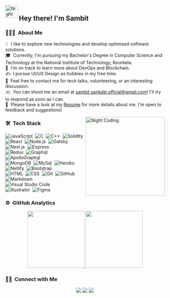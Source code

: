 <img alt="Night Coding" src="https://res.cloudinary.com/sambitsankalp/image/upload/v1656244146/personal/Hand_20Wave_trmbj2.gif" width='40' align="left" />
<h2>Hey there! I'm Sambit</h2>


<!-- ## 👋 &nbsp;Hey there! I'm Aditya -->

### 👨🏻‍💻 &nbsp;About Me

💡 &nbsp;I like to explore new technologies and develop optimised software solutions.\
🎓 &nbsp;Currently, I'm pursuing my Bachelor's Degree in Computer Science and Technology at the National Institute of Technology, Rourkela.\
🌱 &nbsp;I'm on track to learn more about DevOps and Blockchain.\
✍️ &nbsp;I pursue UI/UX Design as hobbies in my free time.\
💬 &nbsp;Feel free to contact me for tech talks, volunteering, or an interesting discussion.\
✉️ &nbsp;You can shoot me an email at sambit.sankalp.offcial@gmail.com! I'll try to respond as soon as I can.\
📄 &nbsp;Please have a look at my [Resume](https://drive.google.com/file/d/1sRoztaIu5t-czTvY-OAIo1fgiHrQVKK-/view) for more details about me. I'm open to feedback and suggestions!

<img alt="Night Coding" src="https://media.giphy.com/media/h408T6Y5GfmXBKW62l/giphy.gif" align="right" width='250px'/>

### 🛠 &nbsp;Tech Stack

![JavaScript](https://img.shields.io/badge/-JavaScript-05122A?style=flat&logo=javascript)&nbsp;
![C](https://img.shields.io/badge/-C-05122A?style=flat&logo=C&logoColor=A8B9CC)&nbsp;
![C++](https://img.shields.io/badge/-C++-05122A?style=flat&logo=C%2B%2B&logoColor=00599C)&nbsp;
![Solidity](https://img.shields.io/badge/-Solidity-05122A?style=flat&logo=solidity&logoColor=092E20)\
![React](https://img.shields.io/badge/-React-05122A?style=flat&logo=react)&nbsp;
![Node.js](https://img.shields.io/badge/-Node.js-05122A?style=flat&logo=node.js)&nbsp;
![Gatsby](https://img.shields.io/badge/-gatsby-05122A?style=flat&logo=gatsby)&nbsp;
![Next.js](https://img.shields.io/badge/-Next.js-05122A?style=flat&logo=nextdotjs)&nbsp;
![Express](https://img.shields.io/badge/-Express-05122A?style=flat&logo=express)\
![Redux](https://img.shields.io/badge/-Redux-05122A?style=flat&logo=redux)&nbsp;
![Graphql](https://img.shields.io/badge/-Graphql-05122A?style=flat&logo=graphql)&nbsp;
![ApolloGraphql](https://img.shields.io/badge/-Apollo-05122A?style=flat&logo=apollographql)&nbsp;\
![MongoDB](https://img.shields.io/badge/-MongoDB-05122A?style=flat&logo=mongodb)&nbsp;
![MySql](https://img.shields.io/badge/-MySql-05122A?style=flat&logo=mysql)&nbsp;
![Heroku](https://img.shields.io/badge/-Heroku-05122A?style=flat&logo=heroku)&nbsp;
![Netlify](https://img.shields.io/badge/-Netlify-05122A?style=flat&logo=netlify)&nbsp;
![Bootstrap](https://img.shields.io/badge/-Bootstrap-05122A?style=flat&logo=bootstrap&logoColor=563D7C)\
![HTML](https://img.shields.io/badge/-HTML-05122A?style=flat&logo=HTML5)&nbsp;
![CSS](https://img.shields.io/badge/-CSS-05122A?style=flat&logo=CSS3&logoColor=1572B6)&nbsp;
![Git](https://img.shields.io/badge/-Git-05122A?style=flat&logo=git)&nbsp;
![GitHub](https://img.shields.io/badge/-GitHub-05122A?style=flat&logo=github)&nbsp;
![Markdown](https://img.shields.io/badge/-Markdown-05122A?style=flat&logo=markdown)\
![Visual Studio Code](https://img.shields.io/badge/-Visual%20Studio%20Code-05122A?style=flat&logo=visual-studio-code&logoColor=007ACC)&nbsp;\
![Illustrator](https://img.shields.io/badge/-Illustrator-05122A?style=flat&logo=adobe-illustrator)&nbsp;
![Figma](https://img.shields.io/badge/-Figma-05122A?style=flat&logo=figma)&nbsp;

### ⚙️ &nbsp;GitHub Analytics

<p align="center">
<a href="https://github.com/sambit-sankalp">
  <img height="180em" src="https://github-readme-stats-eight-theta.vercel.app/api?username=sambit-sankalp&show_icons=true&theme=algolia&include_all_commits=true&count_private=true"/>
  <img height="180em" src="https://github-readme-stats-eight-theta.vercel.app/api/top-langs/?username=sambit-sankalp&layout=compact&langs_count=8&theme=algolia"/>
</a>
</p>

### 🤝🏻 &nbsp;Connect with Me

<p align="center">
<!-- <a href="https://www.sambitsankalp.tech"><img src="https://img.shields.io/badge/-sambitsankalp.tech-3423A6?style=flat&logo=Google-Chrome&logoColor=white"/></a> -->
<a href="https://www.linkedin.com/in/sambit-sankalp/"><img src="https://img.shields.io/badge/-Sambit%20Sankalp-0077B5?style=flat&logo=Linkedin&logoColor=white"/></a>
<a href="mailto:sambit.sankalp.offcial@gmail.com"><img src="https://img.shields.io/badge/- sambit.sankalp.offcial@gmail.com-D14836?style=flat&logo=Gmail&logoColor=white"/></a>
<a href="https://www.instagram.com/sambit_sankalp/"><img src="https://img.shields.io/badge/-@sambit_sankalp_-E4405F?style=flat&logo=Instagram&logoColor=white"/></a>
</p>

